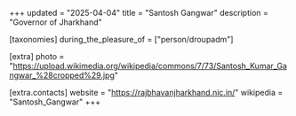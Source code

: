 +++
updated = "2025-04-04"
title = "Santosh Gangwar"
description = "Governor of Jharkhand"

[taxonomies]
during_the_pleasure_of = ["person/droupadm"]

[extra]
photo = "https://upload.wikimedia.org/wikipedia/commons/7/73/Santosh_Kumar_Gangwar_%28cropped%29.jpg"

[extra.contacts]
website = "https://rajbhavanjharkhand.nic.in/"
wikipedia = "Santosh_Gangwar"
+++